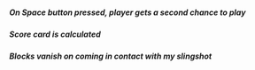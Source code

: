 ##### On Space button pressed, player gets a second chance to play
##### Score card is calculated 
##### Blocks vanish on coming in contact with my slingshot





